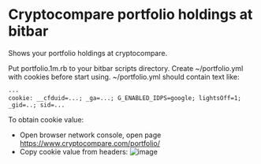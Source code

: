 # Cryptocompare portfolio holdings at bitbar

Shows your portfolio holdings at cryptocompare.

Put portfolio.1m.rb to your bitbar scripts directory.
Create ~/portfolio.yml with cookies before start using.
~/portfolio.yml should contain text like:
```
---
cookie: __cfduid=...; _ga=...; G_ENABLED_IDPS=google; lightsOff=1; _gid=..; sid=...
```

To obtain cookie value:
- Open browser network console, open page https://www.cryptocompare.com/portfolio/
- Copy cookie value from headers:
![image](https://i.imgur.com/qXLLLrd.png)
